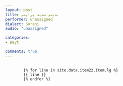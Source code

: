 ```yaml
---
layout: post
title: بەیتی سەید برایمی
performer: unassigned
dialect: Sorani
audio: "unassigned"

categories:
- Beyt

comments: true
---
```


<div class="language-plaintext highlighter-rouge">
    <div class="highlight">
        <pre class="highlight">
            <code>
        {% for line in site.data.item22.item.lg %}
        {{ line }}
        {% endfor %}
            </code>
        </pre>
    </div>
</div>

